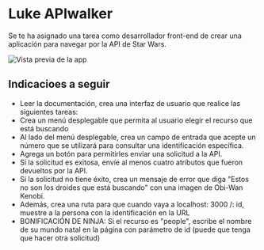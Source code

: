 # Luke APIwalker

Se te ha asignado una tarea como desarrollador front-end de crear una aplicación para navegar por la API de Star Wars.

![Vista previa de la app](https://s3.amazonaws.com/General_V88/boomyeah2015/codingdojo/curriculum/content/chapter/Luke_APIWalker_Wireframe.png)

## Indicacioes a seguir

-   Leer la documentación, crea una interfaz de usuario que realice las siguientes tareas:
-   Crea un menú desplegable que permita al usuario elegir el recurso que está buscando
-   Al lado del menú desplegable, crea un campo de entrada que acepte un número que se utilizará para consultar una identificación específica.
-   Agrega un botón para permitirles enviar una solicitud a la API.
-   Si la solicitud es exitosa, envíe al menos cuatro atributos que fueron devueltos por la API.
-   Si la solicitud no tiene éxito, crea un mensaje de error que diga "Estos no son los droides que está buscando" con una imagen de Obi-Wan Kenobi.
-   Además, crea una ruta para que cuando vaya a localhost: 3000 /: id, muestre a la persona con la identificación en la URL
-   BONIFICACIÓN DE NINJA: Si el recurso es "people", escribe el nombre de su mundo natal en la página con parámetro de id (puede que tenga que hacer otra solicitud)
